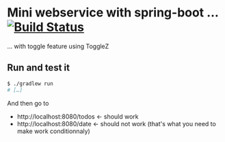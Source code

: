 # Mini webservice with spring-boot … [![Build Status](https://travis-ci.org/vdemeester/miniws.svg)](https://travis-ci.org/vdemeester/miniws)

… with toggle feature using ToggleZ

## Run and test it

```bash
$ ./gradlew run
# […]
```

And then go to 
- http://localhost:8080/todos <- should work
- http://localhost:8080/date  <- should not work (that's what you need to make work conditionnaly)
